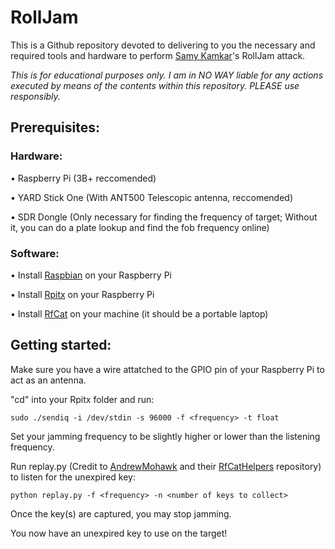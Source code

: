 # RollJam

This is a Github repository devoted to delivering to you
the necessary and required tools and hardware to perform [Samy Kamkar](https://github.com/samyk)'s RollJam attack.

*This is for educational purposes only.
I am in NO WAY liable for any actions executed by means of the contents within this
repository. PLEASE use responsibly.*

## Prerequisites:

### Hardware:
• Raspberry Pi (3B+ reccomended)

• YARD Stick One (With ANT500 Telescopic antenna, reccomended)

• SDR Dongle (Only necessary for finding the frequency of target; Without it, you can do a plate lookup and find the fob frequency online)
### Software:

• Install [Raspbian](https://www.raspberrypi.org/downloads/raspbian/) on your Raspberry Pi

• Install [Rpitx](https://github.com/F5OEO/rpitx) on your Raspberry Pi

• Install [RfCat](https://github.com/atlas0fd00m/rfcat) on your machine (it should be a portable laptop)

## Getting started:

Make sure you have a wire attatched to the GPIO pin of your Raspberry Pi to act as an antenna.

"cd" into your Rpitx folder and run:
```
sudo ./sendiq -i /dev/stdin -s 96000 -f <frequency> -t float
```
Set your jamming frequency to be slightly higher or lower than the listening frequency.

Run replay.py (Credit to [AndrewMohawk](https://github.com/AndrewMohawk) and their [RfCatHelpers](https://github.com/AndrewMohawk/RfCatHelpers) repository) to listen for the unexpired key:
```
python replay.py -f <frequency> -n <number of keys to collect>
```
Once the key(s) are captured, you may stop jamming.

You now have an unexpired key to use on the target!
